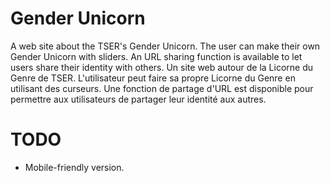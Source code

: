 # Gender Unicorn

A web site about the TSER's Gender Unicorn. The user can make their own Gender Unicorn with sliders. An URL sharing function is available to let users share their identity with others.
Un site web autour de la Licorne du Genre de TSER. L'utilisateur peut faire sa propre Licorne du Genre en utilisant des curseurs. Une fonction de partage d'URL est disponible pour permettre aux utilisateurs de partager leur identité aux autres.

# TODO

* Mobile-friendly version.
